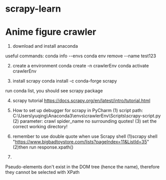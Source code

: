 # scrapy-learn
# Anime figure crawler

1. download and install anaconda

useful commands:
conda info --envs
conda env remove --name test123

2. create a environment
conda create -n crawlerEnv
conda activate crawlerEnv

3. install scrapy
conda install -c conda-forge scrapy

run conda list, you should see scrapy package

4. scrapy tutorial
https://docs.scrapy.org/en/latest/intro/tutorial.html

5. How to set up debugger for scrapy in PyCharm
(1) script path: C:\Users\yuqing\Anaconda3\envs\crawlerEnv\Scripts\scrapy-script.py
(2) parameter: crawl spider_name      no surrounding quotes!
(3) set the correct working directory!

6. remember to use double quote when use Scrapy shell
(1)scrapy shell "https://www.bigbadtoystore.com/lists?pageIndex=11&ListId=35"
(2)then run response.xpath()

7.
Pseudo-elements don't exist in the DOM tree (hence the name), therefore they cannot be selected with XPath
